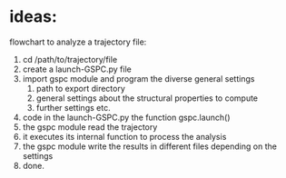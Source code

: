 # ideas:

flowchart to analyze a trajectory file:

1) cd /path/to/trajectory/file
2) create a launch-GSPC.py file
3) import gspc module and program the diverse general settings
   1) path to export directory
   2) general settings about the structural properties to compute
   3) further settings etc.
4) code in the launch-GSPC.py the function gspc.launch()
5) the gspc module read the trajectory 
6) it executes its internal function to process the analysis
7) the gspc module write the results in different files depending on the settings
8) done.
